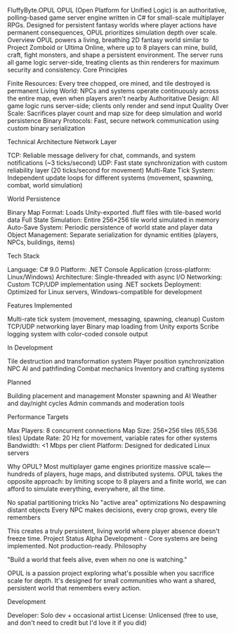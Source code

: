 FluffyByte.OPUL
OPUL (Open Platform for Unified Logic) is an authoritative, polling-based game server engine written in C# for small-scale multiplayer RPGs. Designed for persistent fantasy worlds where player actions have permanent consequences, OPUL prioritizes simulation depth over scale.
Overview
OPUL powers a living, breathing 2D fantasy world similar to Project Zomboid or Ultima Online, where up to 8 players can mine, build, craft, fight monsters, and shape a persistent environment. The server runs all game logic server-side, treating clients as thin renderers for maximum security and consistency.
Core Principles

Finite Resources: Every tree chopped, ore mined, and tile destroyed is permanent
Living World: NPCs and systems operate continuously across the entire map, even when players aren't nearby
Authoritative Design: All game logic runs server-side; clients only render and send input
Quality Over Scale: Sacrifices player count and map size for deep simulation and world persistence
Binary Protocols: Fast, secure network communication using custom binary serialization

Technical Architecture
Network Layer

TCP: Reliable message delivery for chat, commands, and system notifications (~3 ticks/second)
UDP: Fast state synchronization with custom reliability layer (20 ticks/second for movement)
Multi-Rate Tick System: Independent update loops for different systems (movement, spawning, combat, world simulation)

World Persistence

Binary Map Format: Loads Unity-exported .fluff files with tile-based world data
Full State Simulation: Entire 256×256 tile world simulated in memory
Auto-Save System: Periodic persistence of world state and player data
Object Management: Separate serialization for dynamic entities (players, NPCs, buildings, items)

Tech Stack

Language: C# 9.0
Platform: .NET Console Application (cross-platform: Linux/Windows)
Architecture: Single-threaded with async I/O
Networking: Custom TCP/UDP implementation using .NET sockets
Deployment: Optimized for Linux servers, Windows-compatible for development

Features
Implemented

Multi-rate tick system (movement, messaging, spawning, cleanup)
Custom TCP/UDP networking layer
Binary map loading from Unity exports
Scribe logging system with color-coded console output

In Development

Tile destruction and transformation system
Player position synchronization
NPC AI and pathfinding
Combat mechanics
Inventory and crafting systems

Planned

Building placement and management
Monster spawning and AI
Weather and day/night cycles
Admin commands and moderation tools

Performance Targets

Max Players: 8 concurrent connections
Map Size: 256×256 tiles (65,536 tiles)
Update Rate: 20 Hz for movement, variable rates for other systems
Bandwidth: <1 Mbps per client
Platform: Designed for dedicated Linux servers

Why OPUL?
Most multiplayer game engines prioritize massive scale—hundreds of players, huge maps, and distributed systems. OPUL takes the opposite approach: by limiting scope to 8 players and a finite world, we can afford to simulate everything, everywhere, all the time.

No spatial partitioning tricks
No "active area" optimizations
No despawning distant objects
Every NPC makes decisions, every crop grows, every tile remembers

This creates a truly persistent, living world where player absence doesn't freeze time.
Project Status
Alpha Development - Core systems are being implemented. Not production-ready.
Philosophy

"Build a world that feels alive, even when no one is watching."

OPUL is a passion project exploring what's possible when you sacrifice scale for depth. It's designed for small communities who want a shared, persistent world that remembers every action.

Development

Developer: Solo dev + occasional artist
License: Unlicensed (free to use, and don't need to credit but I'd love it if you did)
